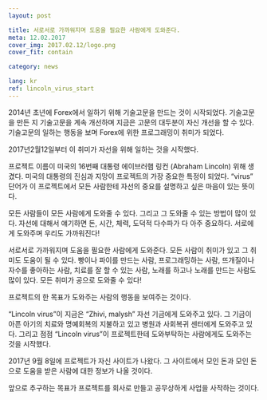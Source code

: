 ```yaml
---
layout: post

title: 서로서로 가까워지며 도움을 필요한 사람에게 도와준다.
meta: 12.02.2017
cover_img: 2017.02.12/logo.png
cover_fit: contain

category: news

lang: kr
ref: lincoln_virus_start
---
```


2014년 초년에 Forex에서 일하기 위해 기술고문을 만드는 것이 시작되었다.
기술고문을 만든 지 기술고문을 계속 개선하며 지금은 고문의 대두분이 자신 개선을 할 수 있다.
기술고문의 일하는 행동을 보며 Forex에 위한 프로그래밍이 취미가 되었다.

2017년2월12일부터 이 취미가 자선을 위해 일하는 것을 시작했다.

프로젝트 이름이 미국의 16번째 대통령 에이브러햄 링컨 (Abraham Lincoln) 위해 생겼다.
미국의 대통령의 진심과 지망이 프로젝트의 가장 중요한 특정이 되었다.
“virus” 단어가 이 프로젝트에서 모든 사람한테 자선의 중요를 설명하고 싶은 마음이 있는 뜻이다.

모든 사람들이 모든 사람에게 도와줄 수 있다.
그리고 그 도와줄 수 있는 방법이 많이 있다.
자선에 대해서 얘기하면 돈, 시간, 체력, 도덕적 다수파가 다 아주 중요하다.
서로에게 도와주며 우리도 가까워진다!

서로서로 가까워지며 도움을 필요한 사람에게 도와준다.
모든 사람이 취미가 있고 그 취미도 도움이 될 수 있다.
빵이나 파이를 만드는 사람, 프로그래밍하는 사람, 뜨개질이나  자수를 좋아하는 사람, 치료를 잘 할 수 있는 사람, 노래를 하고나 노래를 만드는 사람도 많이 있다.
모든 취미가 공으로 도와줄 수 있다! 

프로젝트의 한 목표가 도와주는 사람의 행동을 보여주는 것이다.

“Lincoln virus”이 지금은 “Zhivi, malysh” 자선 기금에게 도와주고 있다. 그 기금이 아픈 아기의 치료와 명예회복의  지불하고 있고 병원과 사회복귀 센터에게 도와주고 있다.
그리고 점점 “Lincoln virus”이 프로젝트한테 도와부탁하는 사람에게도 도와주는 것을 시작했다.

2017년 9월 8일에 프로젝트가 자신 사이트가 나왔다. 그 사이트에서 모인 돈과 모인 돈으로 도움을 받은 사람에 대한 정보가 나올 것이다.

앞으로 추구하는 목표가 프로젝트를 회사로 만들고 공무상하게 사업을 사작하는 것이다.
